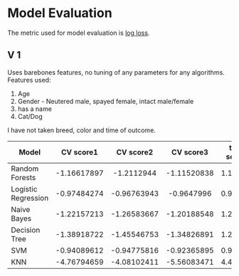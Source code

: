 Model Evaluation
================

The metric used for model evaluation is [log loss][logLoss].

V 1
---
Uses barebones features, no tuning of any parameters for any algorithms.
Features used:

1. Age
2. Gender - Neutered male, spayed female, intact male/female
3. has a name
4. Cat/Dog

I have not taken breed, color and time of outcome.

|Model               | CV score1   | CV score2   | CV score3   | test score |
| ------------------ |:-----------:|:-----------:|:-----------:|:----------:|
| Random Forests     | -1.16617897 | -1.2112944  | -1.11520838 | 1.12426    |
| Logistic Regression| -0.97484274 | -0.96763943 | -0.9647996  | 0.96547    |
| Naive Bayes        | -1.22157213 | -1.26583667 | -1.20188548 | 1.21500    |
| Decision Tree      | -1.38918722 | -1.45546753 | -1.34826891 | 1.24844    |
| SVM                | -0.94089612 | -0.94775816 | -0.92365895 | 0.93214    |
| KNN                | -4.76794659 | -4.08102411 | -5.56083471 | 4.42387    |


[logLoss]: https://www.kaggle.com/wiki/LogarithmicLoss



